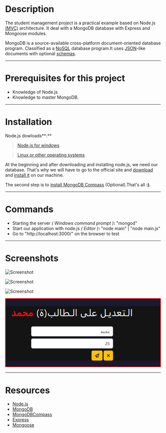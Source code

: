 # Description
The student management project is a practical example based on Node.js [(MVC)](https://en.wikipedia.org/wiki/Model%E2%80%93view%E2%80%93controller) architecture. It deal with a MongoDB database with Express and Mongoose modules.

MongoDB is a source-available cross-platform document-oriented database program. Classified as a [NoSQL](https://fr.wikipedia.org/wiki/NoSQL) database program.It uses [JSON](https://en.wikipedia.org/wiki/JSON)-like documents with optional [schemas](https://www.mongodb.com/docs/manual/core/schema-validation/).

----------

# Prerequisites for this project
- Knowledge of Node.js
- Knowledge to master MongoDB.

----------

# Installation
Node.js dowloads**:**
> [Node.js for windows](https://nodejs.org/en/download/)

> [Linux or other operating systems](https://github.com/nodesource/distributions)

At the beginning and after downloading and installing node.js, we need our database. That's why we will have to go to the official site and [download](https://www.mongodb.com/try/download/community) and [install it](https://www.mongodb.com/docs/manual/installation/) on our machine.

The second step is to [install MongoDB Compass](https://www.mongodb.com/docs/compass/current/install/) (Optional).That's all **:)**.

----------

# Commands
- Starting the server *( Windows command prompt )***:**
"mongod"
- Start our application with node.js *( Editor )***:**
"node main" | "node main.js"
- Go to "http://localhost:3000/" on the browser to test

----------

# Screenshots
![Screenshot]('./screenshot-4.png')

![Screenshot]('.\screenshot-1.png')

![Screenshot]('.\screenshot-3.png')

![Screenshot](.\screenshot-2.png)

----------

# Resources
- [Node.js](https://nodejs.org/en/docs/)
- [MongoDB](https://www.mongodb.com/docs/)
- [MongoDBCompass](https://www.mongodb.com/products/compass)
- [Express](https://expressjs.com/)
- [Mongoose](https://mongoosejs.com/)
